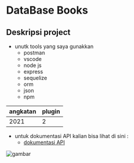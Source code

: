 # DataBase Books

## Deskripsi project

* unutk tools yang saya gunakkan 
    * postman
    * vscode
    * node js
    * express 
    * sequelize
    * orm
    * json
    * npm

|angkatan|plugin|
|----|-----|
|2021|2|

* untuk dokumentasi API kalian bisa lihat di sini :
    * [dokumentasi API](https://documenter.getpostman.com/view/15280518/TzY1gbS7)

![gambar](https://github.com/AsrofurRizqi/rrr/blob/master/123642526_1300138916987498_5831591023154042738_n.jpg?raw=true)